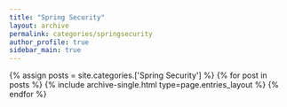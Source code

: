 ```yaml
---
title: "Spring Security"
layout: archive
permalink: categories/springsecurity
author_profile: true
sidebar_main: true
---
```



{% assign posts = site.categories.['Spring Security'] %}
{% for post in posts %} {% include archive-single.html type=page.entries_layout %} {% endfor %}
